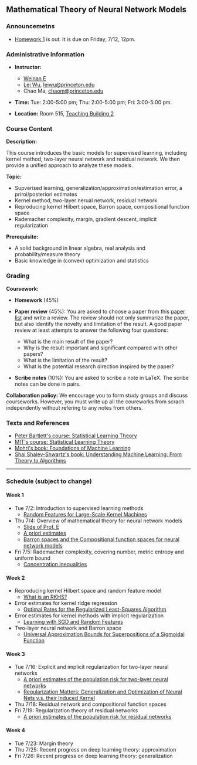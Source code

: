 
## Mathematical Theory of Neural Network Models

### Announcemetns
- [Homework 1](homework/homework1.pdf) is out. It is due on Friday, 7/12, 12pm.

### Administrative information

- **Instructor:**   
    - [Weinan E](https://web.math.princeton.edu/~weinan/) 
    - [Lei Wu](https://scholar.google.com/citations?user=CMweeYcAAAAJ&hl=en),     leiwu@princeton.edu 
    - Chao Ma,   chaom@princeton.edu

- **Time:** Tue: 2:00-5:00 pm; Thu: 2:00-5:00 pm; Fri: 3:00-5:00 pm. 

- **Location:**  Room 515, [Teaching Building 2](https://maps.baidu.com/poi/%E5%8C%97%E4%BA%AC%E5%A4%A7%E5%AD%A6(%E7%87%95%E5%9B%AD%E6%A0%A1%E5%8C%BA)%E7%AC%AC%E4%BA%8C%E6%95%99%E5%AD%A6%E6%A5%BC(%E6%9D%8E%E5%85%86%E5%9F%BA%E6%A5%BC)/@12948834.869857343,4837581.844142513,19.6z?uid=82548a63754afc91735e80e4&primaryUid=10472254985355704340&ugc_type=3&ugc_ver=1&device_ratio=1&compat=1&querytype=detailConInfo&da_src=shareurl)




### Course Content
**Description:**

This course introduces the basic models for supervised learning,  including kernel method, two-layer neural network and residual network. We then provide a unified approach to analyze these models.


**Topic:**

- Supverised learning, generalization/approximation/estimation error, a priroi/posteriori estimates
- Kernel method, two-layer nerual network, residual network 
- Reproducing kernel Hilbert space, Barron space, compositional function space
- Rademacher complexity, margin, gradient descent, implicit regularization

**Prerequisite:**

- A solid background in linear algebra, real analysis and probability/measure theory
- Basic knowledge in (convex) optimization and statistics 


### Grading
**Coursework:**
- **Homework** (45%)
- **Paper review** (45%): You are asked to choose a paper from this [ paper list](paper_list.md) and write a review. The review should not only summarize the paper, but also identify the novelty and limitation of the result.  A good paper review at least attempts to answer the following four questions:
    - What is the main result of the paper?
    - Why is the result important and significant compared with other papers?
    - What is the limitation of the result?
    - What is the potential research direction inspired by the paper?


- **Scribe notes** (10%): You are asked to scribe a note in LaTeX. The scribe notes can be done in pairs. 

**Collaboration policy:** We encourage you to form study groups and discuss courseworks.  However, you must write up all the coureworks from scrach independently without refering to any notes from  others. 



### Texts and References
 - [Peter Bartlett's course: Statistical Learning Theory](https://www.stat.berkeley.edu/~bartlett/courses/2014spring-cs281bstat241b/)
 - [MIT's course: Statistical Learning Theory](http://www.mit.edu/~9.520/fall18/)
 - [Mohri's book: Foundations of Machine Learning](https://cs.nyu.edu/~mohri/mlbook/)
 - [Shai Shalev-Shwartz's book: Understanding Machine Learning: From Theory to Algorithms](https://www.cs.huji.ac.il/~shais/UnderstandingMachineLearning/copy.html)

---
### Schedule (subject to change)

#### Week 1
- Tue 7/2: Introduction to supervised learning methods
    -  [Random Features for Large-Scale Kernel Machines](https://papers.nips.cc/paper/3182-random-features-for-large-scale-kernel-machines)
- Thu 7/4: Overview of mathematical theory for neural network models 
    - [Slide of Prof. E](slide/overview.pdf)
    - [A priori estimates](https://en.wikipedia.org/wiki/A_priori_estimate)
    - [Barron spaces and the Compositional function spaces for neural network models](https://arxiv.org/abs/1906.08039)
- Fri 7/5: Rademacher complexity, covering number, metric entropy and uniform bound 
    - [Concentration inequalities](https://www.stat.berkeley.edu/~mjwain/stat210b/Chap2_TailBounds_Jan22_2015.pdf)

#### Week 2
- Reproducing kernel Hilbert space and random feature model
    - [What is an RKHS?](http://www.stats.ox.ac.uk/~sejdinov/teaching/atml14/Theory_2014.pdf) 
- Error estimates for kernel ridge regression
    - [Optimal Rates for the Regularized Least-Squares Algorithm](https://link.springer.com/article/10.1007/s10208-006-0196-8)
- Error estimates for kernel methods with implicit regularization
    - [Learning with SGD and Random Features](https://arxiv.org/abs/1807.06343)
- Two-layer neural network and Barron space
    - [Universal Approximation Bounds for Superpositions of a Sigmoidal Function](http://www.stat.yale.edu/~arb4/publications_files/UniversalApproximationBoundsForSuperpositionsOfASigmoidalFunction.pdf)

#### Week 3
- Tue 7/16: Explicit and implicit regularization for two-layer neural networks 
    - [A priori estimates of the population risk for two-layer neural networks](https://arxiv.org/abs/1810.06397)
    - [Regularization Matters: Generalization and Optimization of Neural Nets v.s. their Induced Kernel](https://arxiv.org/abs/1810.05369)
- Thu 7/18: Residual network and compositional function spaces 
- Fri 7/19: Regularization theory of residual networks 
    - [A priori estimates of the population risk for residual networks](https://arxiv.org/abs/1903.02154)

#### Week 4
- Tue 7/23: Margin theory
- Thu 7/25: Recent progress on deep learning theory: approximation 
- Fri 7/26: Recent progress on deep learning theory: generalization











